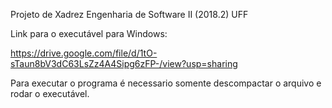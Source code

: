 Projeto de Xadrez
Engenharia de Software II (2018.2)
UFF

Link para o executável para Windows:

https://drive.google.com/file/d/1tO-sTaun8bV3dC63LsZz4A4Sipg6zFP-/view?usp=sharing

Para executar o programa é necessario somente descompactar o arquivo e rodar o executável.